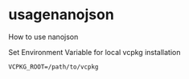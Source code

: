 # usagenanojson
How to use nanojson


Set Environment Variable for local vcpkg installation

```commandLine
VCPKG_ROOT=/path/to/vcpkg

```
